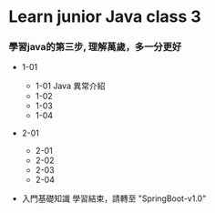 # Learn junior Java class 3
### 學習java的第三步, 理解萬歲，多一分更好
- 1-01
    - 1-01 Java 異常介紹
    - 1-02 
    - 1-03 
    - 1-04
- 2-01
    - 2-01
    - 2-02
    - 2-03
    - 2-04 
    

- 入門基礎知識 學習結束，請轉至 "SpringBoot-v1.0"
